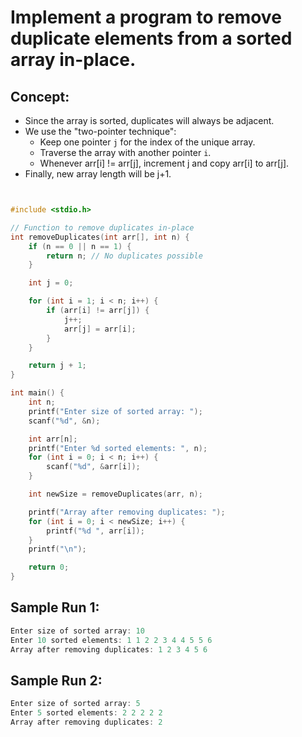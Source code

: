 # Implement a program to remove duplicate elements from a sorted array in-place.



## Concept:

- Since the array is sorted, duplicates will always be adjacent.
- We use the "two-pointer technique":
    - Keep one pointer `j` for the index of the unique array.
    - Traverse the array with another pointer `i`.
    - Whenever arr[i] != arr[j], increment j and copy arr[i] to arr[j].
- Finally, new array length will be j+1.
```c


#include <stdio.h>

// Function to remove duplicates in-place
int removeDuplicates(int arr[], int n) {
    if (n == 0 || n == 1) {
        return n; // No duplicates possible
    }

    int j = 0; 

    for (int i = 1; i < n; i++) {
        if (arr[i] != arr[j]) {
            j++;
            arr[j] = arr[i];
        }
    }

    return j + 1; 
}

int main() {
    int n;
    printf("Enter size of sorted array: ");
    scanf("%d", &n);

    int arr[n];
    printf("Enter %d sorted elements: ", n);
    for (int i = 0; i < n; i++) {
        scanf("%d", &arr[i]);
    }

    int newSize = removeDuplicates(arr, n);

    printf("Array after removing duplicates: ");
    for (int i = 0; i < newSize; i++) {
        printf("%d ", arr[i]);
    }
    printf("\n");

    return 0;
}

```
## Sample Run 1:

```c
Enter size of sorted array: 10
Enter 10 sorted elements: 1 1 2 2 3 4 4 5 5 6
Array after removing duplicates: 1 2 3 4 5 6
```

## Sample Run 2:

```c
Enter size of sorted array: 5
Enter 5 sorted elements: 2 2 2 2 2
Array after removing duplicates: 2
```
